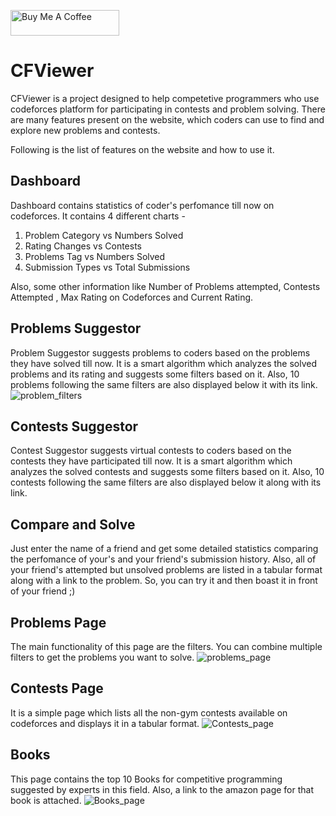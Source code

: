 <a href="https://www.buymeacoffee.com/rudradesai200" target="_blank"><img src="https://cdn.buymeacoffee.com/buttons/default-orange.png" alt="Buy Me A Coffee" height="41" width="174"></a>

# CFViewer
CFViewer is a project designed to help competetive programmers who use codeforces platform for participating in contests and problem solving. There are many features present on the website, which coders can use to find and explore new problems and contests.

Following is the list of features on the website and how to use it.
## Dashboard
Dashboard contains statistics of coder's perfomance till now on codeforces. It contains 4 different charts - 
1. Problem Category vs Numbers Solved 
2. Rating Changes vs Contests
3. Problems Tag vs Numbers Solved
4. Submission Types vs Total Submissions

Also, some other information like Number of Problems attempted, Contests Attempted , Max Rating on Codeforces and Current Rating.

## Problems Suggestor
Problem Suggestor suggests problems to coders based on the problems they have solved till now. It is a smart algorithm which analyzes the solved problems and its rating and suggests some filters based on it. Also, 10 problems following the same filters are also displayed below it with its link.
![problem_filters](https://user-images.githubusercontent.com/44108388/83965990-49ed2480-a8d5-11ea-9827-d1ef106cbe47.png)

## Contests Suggestor
Contest Suggestor suggests virtual contests to coders based on the contests they have participated till now. It is a smart algorithm which analyzes the solved contests and suggests some filters based on it. Also, 10 contests following the same filters are also displayed below it along with its link.

## Compare and Solve
Just enter the name of a friend and get some detailed statistics comparing the perfomance of your's and your friend's submission history. Also, all of your friend's attempted but unsolved problems are listed in a tabular format along with a link to the problem. So, you can try it and then boast it in front of your friend ;) 

## Problems Page
The main functionality of this page are the filters. You can combine multiple filters to get the problems you want to solve. ![problems_page](https://user-images.githubusercontent.com/44108388/83965991-4a85bb00-a8d5-11ea-8870-de4b25f2d63e.png)

## Contests Page
It is a simple page which lists all the non-gym contests available on codeforces and displays it in a tabular format.
![Contests_page](https://user-images.githubusercontent.com/44108388/83966272-d815da80-a8d6-11ea-9fa3-8cfd36be0a73.png)

## Books
This page contains the top 10 Books for competitive programming suggested by experts in this field. Also, a link to the amazon page for that book is attached.
![Books_page](https://user-images.githubusercontent.com/44108388/83966271-d6e4ad80-a8d6-11ea-8b77-1f0124869d5a.png)
